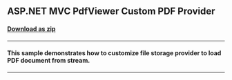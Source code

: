 ## ASP.NET MVC PdfViewer Custom PDF Provider
#### [Download as zip](https://downgit.github.io/#/home?url=https://github.com/GrapeCity/ComponentOne-ASPNET-MVC-Samples/tree/master/HowTo/PdfViewer/CustomPdfProvider)
____
#### This sample demonstrates how to customize file storage provider to load PDF document from stream.
____
